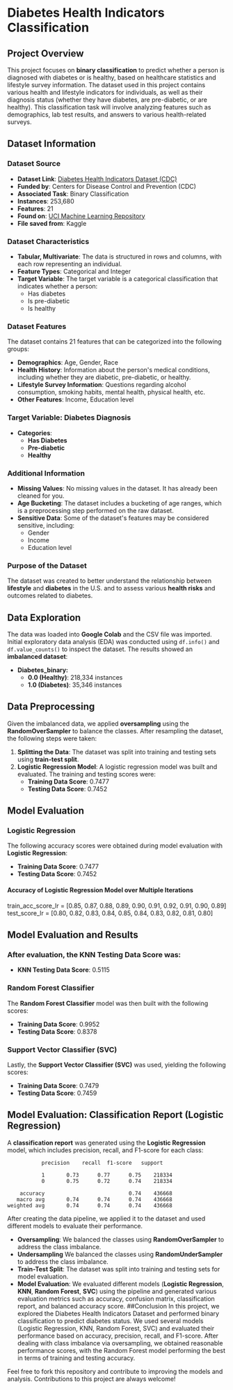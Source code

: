 # Diabetes Health Indicators Classification

## Project Overview

This project focuses on **binary classification** to predict whether a person is diagnosed with diabetes or is healthy, based on healthcare statistics and lifestyle survey information. The dataset used in this project contains various health and lifestyle indicators for individuals, as well as their diagnosis status (whether they have diabetes, are pre-diabetic, or are healthy). This classification task will involve analyzing features such as demographics, lab test results, and answers to various health-related surveys.

## Dataset Information

### Dataset Source

- **Dataset Link**: [Diabetes Health Indicators Dataset (CDC)](https://www.cdc.gov/brfss/annual_data/annual_2014.html)
- **Funded by**: Centers for Disease Control and Prevention (CDC)
- **Associated Task**: Binary Classification
- **Instances**: 253,680
- **Features**: 21
- **Found on**: [UCI Machine Learning Repository](https://archive.ics.uci.edu/ml/index.php)
- **File saved from**: Kaggle

### Dataset Characteristics

- **Tabular, Multivariate**: The data is structured in rows and columns, with each row representing an individual.
- **Feature Types**: Categorical and Integer
- **Target Variable**: The target variable is a categorical classification that indicates whether a person:
  - Has diabetes
  - Is pre-diabetic
  - Is healthy

### Dataset Features

The dataset contains 21 features that can be categorized into the following groups:

- **Demographics**: Age, Gender, Race
- **Health History**: Information about the person's medical conditions, including whether they are diabetic, pre-diabetic, or healthy.
- **Lifestyle Survey Information**: Questions regarding alcohol consumption, smoking habits, mental health, physical health, etc.
- **Other Features**: Income, Education level

### Target Variable: **Diabetes Diagnosis**
- **Categories**: 
  - **Has Diabetes**
  - **Pre-diabetic**
  - **Healthy**

### Additional Information

- **Missing Values**: No missing values in the dataset. It has already been cleaned for you.
- **Age Bucketing**: The dataset includes a bucketing of age ranges, which is a preprocessing step performed on the raw dataset.
- **Sensitive Data**: Some of the dataset's features may be considered sensitive, including:
  - Gender
  - Income
  - Education level

### Purpose of the Dataset

The dataset was created to better understand the relationship between **lifestyle** and **diabetes** in the U.S. and to assess various **health risks** and outcomes related to diabetes.

## Data Exploration

The data was loaded into **Google Colab** and the CSV file was imported. Initial exploratory data analysis (EDA) was conducted using `df.info()` and `df.value_counts()` to inspect the dataset. The results showed an **imbalanced dataset**:

- **Diabetes_binary:**
  - **0.0 (Healthy)**: 218,334 instances
  - **1.0 (Diabetes)**: 35,346 instances

## Data Preprocessing

Given the imbalanced data, we applied **oversampling** using the **RandomOverSampler** to balance the classes. After resampling the dataset, the following steps were taken:

1. **Splitting the Data**: The dataset was split into training and testing sets using **train-test split**.
2. **Logistic Regression Model**: A logistic regression model was built and evaluated. The training and testing scores were:
   - **Training Data Score**: 0.7477
   - **Testing Data Score**: 0.7452

## Model Evaluation

### Logistic Regression

The following accuracy scores were obtained during model evaluation with **Logistic Regression**:

- **Training Data Score**: 0.7477
- **Testing Data Score**: 0.7452

#### Accuracy of Logistic Regression Model over Multiple Iterations

train_acc_score_lr = [0.85, 0.87, 0.88, 0.89, 0.90, 0.91, 0.92, 0.91, 0.90, 0.89]
test_score_lr = [0.80, 0.82, 0.83, 0.84, 0.85, 0.84, 0.83, 0.82, 0.81, 0.80]
## Model Evaluation and Results

### After evaluation, the KNN Testing Data Score was:

- **KNN Testing Data Score**: 0.5115

### Random Forest Classifier

The **Random Forest Classifier** model was then built with the following scores:

- **Training Data Score**: 0.9952
- **Testing Data Score**: 0.8378

### Support Vector Classifier (SVC)

Lastly, the **Support Vector Classifier (SVC)** was used, yielding the following scores:

- **Training Data Score**: 0.7479
- **Testing Data Score**: 0.7459

## Model Evaluation: Classification Report (Logistic Regression)

A **classification report** was generated using the **Logistic Regression** model, which includes precision, recall, and F1-score for each class:

```plaintext
           precision    recall  f1-score   support

           1       0.73      0.77      0.75    218334
           0       0.75      0.72      0.74    218334

    accuracy                           0.74    436668
   macro avg       0.74      0.74      0.74    436668
weighted avg       0.74      0.74      0.74    436668
```
After creating the data pipeline, we applied it to the dataset and used different models to evaluate their performance.
- **Oversampling**: We balanced the classes using **RandomOverSampler** to address the class imbalance.
- **Undersampling** We balanced the classes using **RandomUnderSampler** to address the class imbalance.
- **Train-Test Split**: The dataset was split into training and testing sets for model evaluation.
- **Model Evaluation**: We evaluated different models (**Logistic Regression**, **KNN**, **Random Forest**, **SVC**) using the pipeline and generated various evaluation metrics such as accuracy, confusion matrix, classification report, and balanced accuracy score.
##Conclusion 
In this project, we explored the Diabetes Health Indicators Dataset and performed binary classification to predict diabetes status. We used several models (Logistic Regression, KNN, Random Forest, SVC) and evaluated their performance based on accuracy, precision, recall, and F1-score. After dealing with class imbalance via oversampling, we obtained reasonable performance scores, with the Random Forest model performing the best in terms of training and testing accuracy.

Feel free to fork this repository and contribute to improving the models and analysis. Contributions to this project are always welcome!




